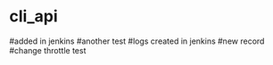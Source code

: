 # cli_api
#added in jenkins
#another test
#logs created in jenkins
#new record
#change throttle test
